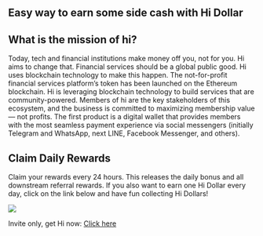 ## Easy way to earn some side cash with Hi Dollar

## What is the mission of hi?

Today, tech and financial institutions make money off you, not for you. Hi aims to change that. Financial services should be a global public good. Hi uses blockchain technology to make this happen.
The not-for-profit financial services platform’s token has been launched on the Ethereum blockchain. Hi is leveraging blockchain technology to build services that are community-powered. Members of hi are the key stakeholders of this ecosystem, and the business is committed to maximizing membership value — not profits. The first product is a digital wallet that provides members with the most seamless payment experience via social messengers (initially Telegram and WhatsApp, next LINE, Facebook Messenger, and others).

## Claim Daily Rewards

Claim your rewards every 24 hours. This releases the daily bonus and all downstream referral rewards.
If you also want to earn one Hi Dollar every day, click on the link below and have fun collecting Hi Dollars!

![](https://blog.coincodecap.com/wp-content/uploads/2021/10/Frame-1886-1-1024x136.jpg)

Invite only, get Hi now: [Click here](https://api.whatsapp.com/send/?phone=85263614737&text=I%27m+a+friend+of+pexeixv%2C+and+I+want+to+get+hi+too%21&app_absent=0)